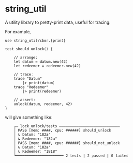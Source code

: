 # string_util

A utility library to pretty-print data, useful for tracing.

For example,
```gleam
use string_util/cbor.{print}
```
```gleam
test should_unlock() {

    // arrange:
    let datum = datum.new(42)
    let redeemer = redeemer.new(42)

    // trace:
    trace "Datum"
        |> print(datum)
    trace "Redeemer"
        |> print(redeemer)

    // assert:
    unlock(datum, redeemer, 42)
}
```
will give something like:
```gleam
    ┍━ lock_unlock/tests ━━━━━━━━━━━━━━━━━━━━━━━━━━━━
    │ PASS [mem: ####, cpu: ######] should_unlock
    │ ↳ Datum: "182a"
    │ ↳ Redeemer: "182a"
    │ PASS [mem: ####, cpu: ######] should_not_unlock
    │ ↳ Datum: "182a"
    │ ↳ Redeemer: "1818"
    ┕━━━━━━━━━━━━━━━━━━━━━━ 2 tests | 2 passed | 0 failed
```
